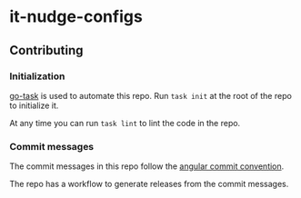 # it-nudge-configs

## Contributing

### Initialization

[go-task](https://taskfile.dev/#/installation) is used to automate this repo.
Run `task init` at the root of the repo to initialize it.

At any time you can run `task lint` to lint the code in the repo.

### Commit messages

The commit messages in this repo follow the [angular commit convention](https://github.com/angular/angular/blob/master/CONTRIBUTING.md#-commit-message-format).

The repo has a workflow to generate releases from the commit messages.
